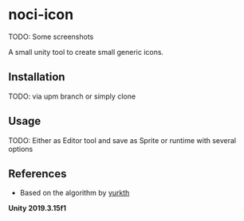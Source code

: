 # noci-icon

TODO: Some screenshots

A small unity tool to create small generic icons.

## Installation

TODO: via upm branch or simply clone

## Usage

TODO: Either as Editor tool and save as Sprite or runtime with several options 

## References

- Based on the algorithm by [yurkth](https://github.com/yurkth/sprator)

**Unity 2019.3.15f1**
